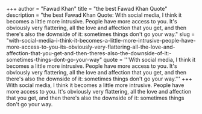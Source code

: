 +++
author = "Fawad Khan"
title = "the best Fawad Khan Quote"
description = "the best Fawad Khan Quote: With social media, I think it becomes a little more intrusive. People have more access to you. It's obviously very flattering, all the love and affection that you get, and then there's also the downside of it: sometimes things don't go your way."
slug = "with-social-media-i-think-it-becomes-a-little-more-intrusive-people-have-more-access-to-you-its-obviously-very-flattering-all-the-love-and-affection-that-you-get-and-then-theres-also-the-downside-of-it:-sometimes-things-dont-go-your-way"
quote = '''With social media, I think it becomes a little more intrusive. People have more access to you. It's obviously very flattering, all the love and affection that you get, and then there's also the downside of it: sometimes things don't go your way.'''
+++
With social media, I think it becomes a little more intrusive. People have more access to you. It's obviously very flattering, all the love and affection that you get, and then there's also the downside of it: sometimes things don't go your way.
